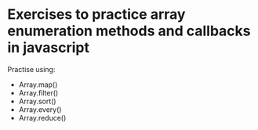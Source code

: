 # Exercises to practice array enumeration methods and callbacks in javascript

Practise using:
- Array.map()
- Array.filter()
- Array.sort()
- Array.every()
- Array.reduce()